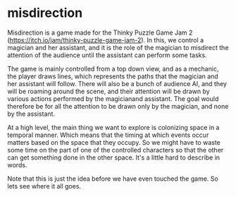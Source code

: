 # misdirection

Misdirection is a game made for the Thinky Puzzle Game Jam 2
(https://itch.io/jam/thinky-puzzle-game-jam-2).
In this, we control a magician and her assistant, and it is the role of
the magician to misdirect the attention of the audience until the assistant
can perform some tasks.

The game is mainly controlled from a top down view, and as a mechanic, the
player draws lines, which represents the paths that the magician and her
assistant will follow. There will also be a bunch of audience AI, and they
will be roaming around the scene, and their attention will be drawn by
various actions performed by the magicianand assistant. The goal would 
therefore be for all the attention to be drawn only by the magician, and 
none by the assistant.

At a high level, the main thing we want to explore is colonizing space in
a temporal manner. Which means that the timing at which events occur matters
based on the space that they occupy. So we might have to waste some time on
the part of one of the controlled characters so that the other can get
something done in the other space. It's a little hard to describe in words. 

Note that this is just the idea before we have even touched the  game. So lets
see where it all goes.
